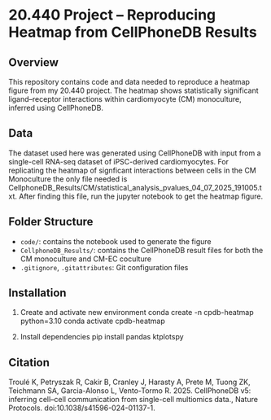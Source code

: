 # 20.440 Project – Reproducing Heatmap from CellPhoneDB Results

## Overview
This repository contains code and data needed to reproduce a heatmap figure from my 20.440 project. The heatmap shows statistically significant ligand–receptor interactions within cardiomyocyte (CM) monoculture, inferred using CellPhoneDB.

## Data
The dataset used here was generated using CellPhoneDB with input from a single-cell RNA-seq dataset of iPSC-derived cardiomyocytes. For replicating the heatmap of signficant interactions between cells in the CM Monoculture the only file needed is CellphoneDB_Results/CM/statistical_analysis_pvalues_04_07_2025_191005.txt. After finding this file, run the jupyter notebook to get the heatmap figure.

## Folder Structure
- `code/`: contains the notebook used to generate the figure
- `CellphoneDB_Results/`: contains the CellPhoneDB result files for both the CM monoculture and CM-EC coculture
- `.gitignore`, `.gitattributes`: Git configuration files

## Installation
1. Create and activate new environment
conda create -n cpdb-heatmap python=3.10
conda activate cpdb-heatmap

2. Install dependencies
pip install pandas ktplotspy

## Citation
Troulé K, Petryszak R, Cakir B, Cranley J, Harasty A, Prete M, Tuong ZK, Teichmann SA, Garcia-Alonso L, Vento-Tormo R. 2025. CellPhoneDB v5: inferring cell–cell communication from single-cell multiomics data., Nature Protocols. doi:10.1038/s41596-024-01137-1.
